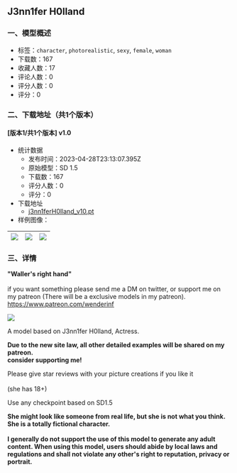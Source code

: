## J3nn1fer H0lland
### 一、模型概述

- 标签：`character`, `photorealistic`, `sexy`, `female`, `woman`
- 下载数：167
- 收藏人数：17
- 评论人数：0
- 评分人数：0
- 评分：0

### 二、下载地址（共1个版本）

#### [版本1/共1个版本] v1.0

- 统计数据
  - 发布时间：2023-04-28T23:13:07.395Z
  - 原始模型：SD 1.5
  - 下载数：167
  - 评分人数：0
  - 评分：0
- 下载地址
  - [j3nn1ferH0lland_v10.pt](https://civitai.com/api/download/models/57728)
- 样例图像：

| <img src="https://image.civitai.com/xG1nkqKTMzGDvpLrqFT7WA/af78f61a-2d19-471f-99b4-09441f417200/width=450/627051.jpeg" /> | <img src="https://image.civitai.com/xG1nkqKTMzGDvpLrqFT7WA/fb01084a-154b-4ef3-c470-d05941832f00/width=450/627052.jpeg" /> | <img src="https://image.civitai.com/xG1nkqKTMzGDvpLrqFT7WA/9e04f55f-a7ca-408c-4fb4-6966f09b0c00/width=450/627050.jpeg" /> |
| ---- | ---- | ---- |


### 三、详情
<p><strong>"Waller's right hand"</strong><br /><br />if you want something please send me a DM on twitter, or support me on my patreon (There will be a exclusive models in my patreon).<br /><a target="_blank" rel="ugc" href="https://www.patreon.com/wenderinf"><u>https://www.patreon.com/wenderinf</u></a></p><img src="https://imagecache.civitai.com/xG1nkqKTMzGDvpLrqFT7WA/d1c68b3f-0d3c-4782-a6f6-6c5afe389900/width=525/d1c68b3f-0d3c-4782-a6f6-6c5afe389900" /><p>A model based on J3nn1fer H0lland, Actress.</p><p><strong>Due to the new site law, all other detailed examples will be shared on my patreon.</strong><br /><strong>consider supporting me!</strong></p><p>Please give star reviews with your picture creations if you like it<br /><br />(she has 18+)</p><p>Use any checkpoint based on SD1.5</p><p><strong>She might look like someone from real life, but she is not what you think. She is a totally fictional character.</strong><br /><br /><strong>I generally do not support the use of this model to generate any adult content. When using this model, users should abide by local laws and regulations and shall not violate any other's right to reputation, privacy or portrait.</strong></p>